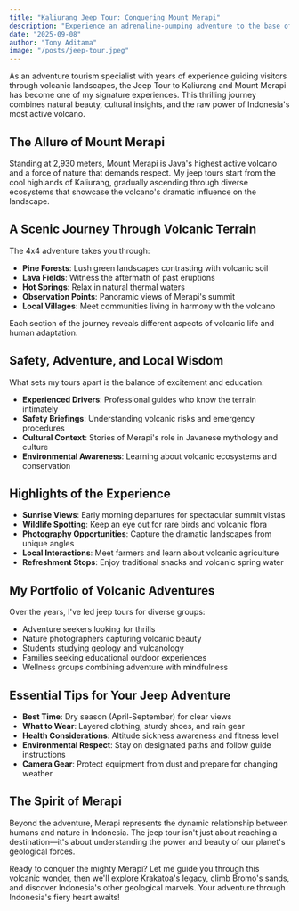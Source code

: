 ```yaml
---
title: "Kaliurang Jeep Tour: Conquering Mount Merapi"
description: "Experience an adrenaline-pumping adventure to the base of Indonesia's most active volcano with expert guides and stunning landscapes"
date: "2025-09-08"
author: "Tony Aditama"
image: "/posts/jeep-tour.jpeg"
---
```


As an adventure tourism specialist with years of experience guiding visitors through volcanic landscapes, the Jeep Tour to Kaliurang and Mount Merapi has become one of my signature experiences. This thrilling journey combines natural beauty, cultural insights, and the raw power of Indonesia's most active volcano.

## The Allure of Mount Merapi

Standing at 2,930 meters, Mount Merapi is Java's highest active volcano and a force of nature that demands respect. My jeep tours start from the cool highlands of Kaliurang, gradually ascending through diverse ecosystems that showcase the volcano's dramatic influence on the landscape.

## A Scenic Journey Through Volcanic Terrain

The 4x4 adventure takes you through:

- **Pine Forests**: Lush green landscapes contrasting with volcanic soil
- **Lava Fields**: Witness the aftermath of past eruptions
- **Hot Springs**: Relax in natural thermal waters
- **Observation Points**: Panoramic views of Merapi's summit
- **Local Villages**: Meet communities living in harmony with the volcano

Each section of the journey reveals different aspects of volcanic life and human adaptation.

## Safety, Adventure, and Local Wisdom

What sets my tours apart is the balance of excitement and education:

- **Experienced Drivers**: Professional guides who know the terrain intimately
- **Safety Briefings**: Understanding volcanic risks and emergency procedures
- **Cultural Context**: Stories of Merapi's role in Javanese mythology and culture
- **Environmental Awareness**: Learning about volcanic ecosystems and conservation

## Highlights of the Experience

- **Sunrise Views**: Early morning departures for spectacular summit vistas
- **Wildlife Spotting**: Keep an eye out for rare birds and volcanic flora
- **Photography Opportunities**: Capture the dramatic landscapes from unique angles
- **Local Interactions**: Meet farmers and learn about volcanic agriculture
- **Refreshment Stops**: Enjoy traditional snacks and volcanic spring water

## My Portfolio of Volcanic Adventures

Over the years, I've led jeep tours for diverse groups:

- Adventure seekers looking for thrills
- Nature photographers capturing volcanic beauty
- Students studying geology and vulcanology
- Families seeking educational outdoor experiences
- Wellness groups combining adventure with mindfulness

## Essential Tips for Your Jeep Adventure

- **Best Time**: Dry season (April-September) for clear views
- **What to Wear**: Layered clothing, sturdy shoes, and rain gear
- **Health Considerations**: Altitude sickness awareness and fitness level
- **Environmental Respect**: Stay on designated paths and follow guide instructions
- **Camera Gear**: Protect equipment from dust and prepare for changing weather

## The Spirit of Merapi

Beyond the adventure, Merapi represents the dynamic relationship between humans and nature in Indonesia. The jeep tour isn't just about reaching a destination—it's about understanding the power and beauty of our planet's geological forces.

Ready to conquer the mighty Merapi? Let me guide you through this volcanic wonder, then we'll explore Krakatoa's legacy, climb Bromo's sands, and discover Indonesia's other geological marvels. Your adventure through Indonesia's fiery heart awaits!
